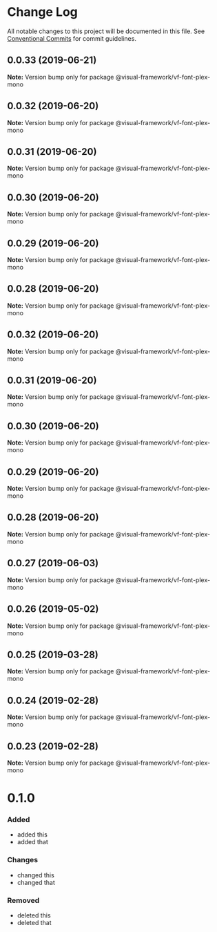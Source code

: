 # Change Log

All notable changes to this project will be documented in this file.
See [Conventional Commits](https://conventionalcommits.org) for commit guidelines.

## 0.0.33 (2019-06-21)

**Note:** Version bump only for package @visual-framework/vf-font-plex-mono





## 0.0.32 (2019-06-20)

**Note:** Version bump only for package @visual-framework/vf-font-plex-mono





## 0.0.31 (2019-06-20)

**Note:** Version bump only for package @visual-framework/vf-font-plex-mono





## 0.0.30 (2019-06-20)

**Note:** Version bump only for package @visual-framework/vf-font-plex-mono





## 0.0.29 (2019-06-20)

**Note:** Version bump only for package @visual-framework/vf-font-plex-mono





## 0.0.28 (2019-06-20)

**Note:** Version bump only for package @visual-framework/vf-font-plex-mono





## 0.0.32 (2019-06-20)

**Note:** Version bump only for package @visual-framework/vf-font-plex-mono





## 0.0.31 (2019-06-20)

**Note:** Version bump only for package @visual-framework/vf-font-plex-mono





## 0.0.30 (2019-06-20)

**Note:** Version bump only for package @visual-framework/vf-font-plex-mono





## 0.0.29 (2019-06-20)

**Note:** Version bump only for package @visual-framework/vf-font-plex-mono





## 0.0.28 (2019-06-20)

**Note:** Version bump only for package @visual-framework/vf-font-plex-mono





## 0.0.27 (2019-06-03)

**Note:** Version bump only for package @visual-framework/vf-font-plex-mono





## 0.0.26 (2019-05-02)

**Note:** Version bump only for package @visual-framework/vf-font-plex-mono





## 0.0.25 (2019-03-28)

**Note:** Version bump only for package @visual-framework/vf-font-plex-mono





## 0.0.24 (2019-02-28)

**Note:** Version bump only for package @visual-framework/vf-font-plex-mono





## 0.0.23 (2019-02-28)

**Note:** Version bump only for package @visual-framework/vf-font-plex-mono





# 0.1.0

### Added
- added this
- added that

### Changes

- changed this
- changed that

### Removed

- deleted this
- deleted that
